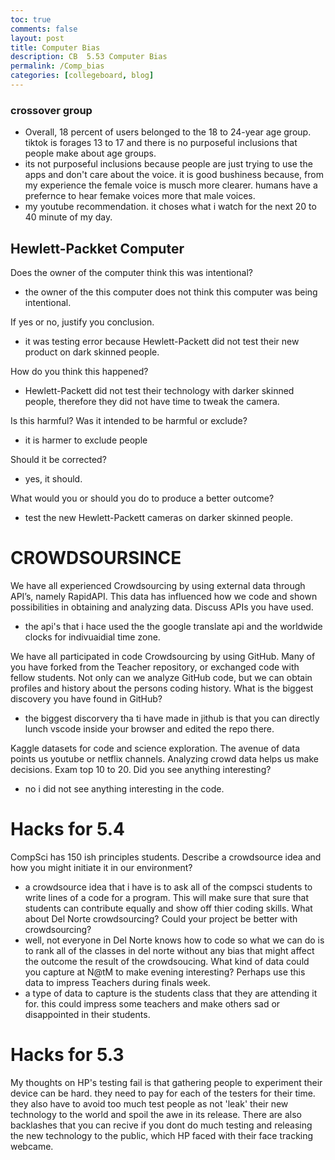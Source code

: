 ```yaml
---
toc: true
comments: false
layout: post
title: Computer Bias
description: CB  5.53 Computer Bias
permalink: /Comp_bias
categories: [collegeboard, blog] 
---
```


### crossover group
- Overall, 18 percent of users belonged to the 18 to 24-year age group. tiktok is forages 13 to 17 and there is no purposeful inclusions that people make about age groups.
- its not purposeful inclusions because people are just trying to use the apps and don't care about the voice. it is good bushiness because, from my experience the female voice is musch more clearer. humans have a prefernce to hear femake voices more that male voices.
- my youtube recommendation. it choses what i watch for the next 20 to 40 minute of my day.

## Hewlett-Packket Computer
Does the owner of the computer think this was intentional?

 - the owner of the this computer does not think this computer was being intentional. 

If yes or no, justify you conclusion.

- it was testing error because Hewlett-Packett did not test their new product on dark skinned people. 

How do you think this happened?

- Hewlett-Packett did not test their technology with darker skinned people, therefore they did not have time to tweak the camera. 

Is this harmful? Was it intended to be harmful or exclude?

- it is harmer to exclude people

Should it be corrected?

- yes, it should.

What would you or should you do to produce a better outcome?

- test the new Hewlett-Packett cameras on darker skinned people. 

# CROWDSOURSINCE

We have all experienced Crowdsourcing by using external data through API’s, namely RapidAPI. This data has influenced how we code and shown possibilities in obtaining and analyzing data. Discuss APIs you have used.
- the api's that i hace used the the google translate api and the worldwide clocks for indivuaidial time zone. 

We have all participated in code Crowdsourcing by using GitHub. Many of you have forked from the Teacher repository, or exchanged code with fellow students. Not only can we analyze GitHub code, but we can obtain profiles and history about the persons coding history. What is the biggest discovery you have found in GitHub?
- the biggest discorvery tha ti have made in jithub is that you can directly lunch vscode inside your browser and edited the repo there. 

Kaggle datasets for code and science exploration. The avenue of data points us youtube or netflix channels. Analyzing crowd data helps us make decisions. Exam top 10 to 20. Did you see anything interesting?
- no i did not see anything interesting in the code. 


# Hacks for 5.4
CompSci has 150 ish principles students. Describe a crowdsource idea and how you might initiate it in our environment?
- a crowdsource idea that i have is to ask all of the compsci students to write  lines of a code for a program. This will make sure that sure that students can contribute equally and show off thier coding skills.
What about Del Norte crowdsourcing? Could your project be better with crowdsourcing?
- well, not everyone in Del Norte knows how to code so what we can do is to rank all of the classes in del norte without any bias that might affect the outcome the result of the crowdsoucing. 
What kind of data could you capture at N@tM to make evening interesting? Perhaps use this data to impress Teachers during finals week.
- a type of data to capture is the students class that they are attending it for. this could impress some teachers and make others sad or disappointed in their students. 

# Hacks for 5.3
My thoughts on HP's testing fail is that gathering people to experiment their device can be hard. they need to pay for each of the testers for their time. they also have to avoid too much test people as not 'leak' their new technology to the world and spoil the awe in its release. There are also backlashes that you can recive if you dont do much testing and releasing the new technology to the public, which HP faced with their face tracking webcame. 